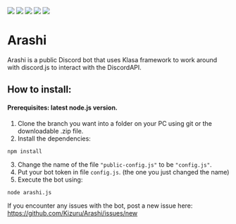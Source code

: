 <a href='https://nodejs.org/'><image src='https://img.shields.io/badge/node--js-v11.3.0-brightgreen.svg?logo=node.js&longCache=true&style=flat-square'></a> <a href='http://npmjs.com/'><image src='https://img.shields.io/badge/npm-6.2.0-orange.svg?logo=npm&longCache=true&style=flat-square'></a> <a href='https://www.npmjs.com/package/discord.js'><image src='https://img.shields.io/badge/discord.js-v12.0.0--dev-blue.svg?logo=npm&longCache=true&style=flat-square'></a> <a href='https://www.npmjs.com/package/klasa'><image src='https://img.shields.io/badge/klasa-v0.5.0--dev-blue.svg?logo=npm&longCache=true&style=flat-square'></a> <a href='https://discord.gg/kaZ2jf8'><image src='https://img.shields.io/discord/517738561420787722.svg?logo=discord&longCache=true&style=flat-square&colorB=7289DA'></a>

# Arashi
Arashi is a public Discord bot that uses Klasa framework to work around with discord.js to interact with the DiscordAPI.

## How to install:

#### Prerequisites: latest node.js version.

1. Clone the branch you want into a folder on your PC using git or the downloadable .zip file.
2. Install the dependencies:
```node
npm install
```
3. Change the name of the file `"public-config.js"` to be `"config.js"`.
4. Put your bot token in file `config.js`. (the one you just changed the name)
5. Execute the bot using: 
```node
node arashi.js
```

If you encounter any issues with the bot, post a new issue here:
https://github.com/Kizuru/Arashi/issues/new
